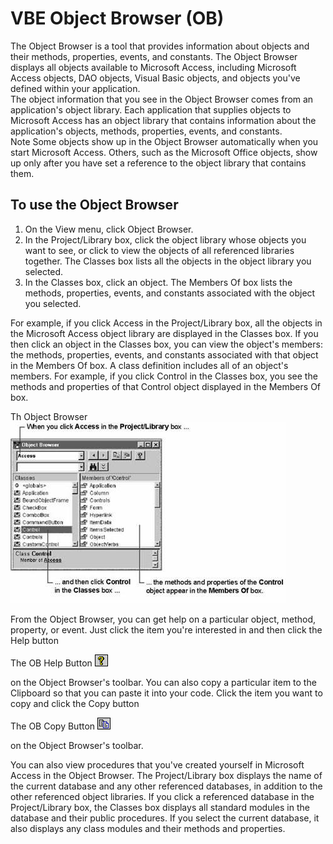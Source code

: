 # VBE Object Browser (OB)

The Object Browser is a tool that provides information about objects and their methods, properties, events, and constants. The Object Browser displays all objects available to Microsoft Access, including Microsoft Access objects, DAO objects, Visual Basic objects, and objects you've defined within your application.  
The object information that you see in the Object Browser comes from an application's object library. Each application that supplies objects to Microsoft Access has an object library that contains information about the application's objects, methods, properties, events, and constants.  
Note   Some objects show up in the Object Browser automatically when you start Microsoft Access. Others, such as the Microsoft Office objects, show up only after you have set a reference to the object library that contains them.  

## To use the Object Browser

1.	On the View menu, click Object Browser.  
2.	In the Project/Library box, click the object library whose objects you want to see, or click <All Libraries> to view the objects of all referenced libraries together. The Classes box lists all the objects in the object library you selected.  
3.	In the Classes box, click an object. The Members Of box lists the methods, properties, events, and constants associated with the object you selected.  

For example, if you click Access in the Project/Library box, all the objects in the Microsoft Access object library are displayed in the Classes box. If you then click an object in the Classes box, you can view the object's members: the methods, properties, events, and constants associated with that object in the Members Of box. A class definition includes all of an object's members. For example, if you click Control in the Classes box, you see the methods and properties of that Control object displayed in the Members Of box.  
  
Th Object Browser ![The Object Browser](https://github.com/MikeMyers59/MikeMyers59/blob/main/00Pics/Object%20Browser.jpg)  

From the Object Browser, you can get help on a particular object, method, property, or event. Just click the item you're interested in and then click the Help button 
  
The OB Help Button ![OB Help Button](https://github.com/MikeMyers59/MikeMyers59/blob/main/00Pics/OB%20Help%20Icon.gif)
  
on the Object Browser's toolbar. You can also copy a particular item to the Clipboard so that you can paste it into your code. Click the item you want to copy and click the Copy button 
  
The OB Copy Button ![OB Help Button](https://github.com/MikeMyers59/MikeMyers59/blob/main/00Pics/OB%20Copy%20Icon.gif)
  
on the Object Browser's toolbar.  
  
You can also view procedures that you've created yourself in Microsoft Access in the Object Browser. The Project/Library box displays the name of the current database and any other referenced databases, in addition to the other referenced object libraries. If you click a referenced database in the Project/Library box, the Classes box displays all standard modules in the database and their public procedures. If you select the current database, it also displays any class modules and their methods and properties. 

